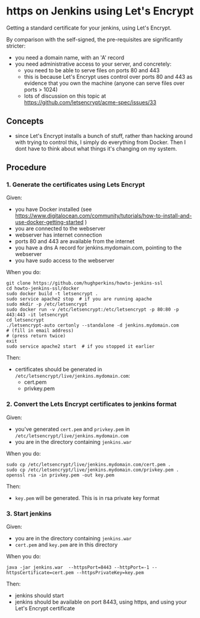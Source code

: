 # https on Jenkins using Let's Encrypt

Getting a standard certificate for your jenkins, using Let's Encrypt.

By comparison with the self-signed, the pre-requisites are significantly stricter:
- you need a domain name, with an 'A' record
- you need administrative access to your server, and concretely:
  - you need to be able to serve files on ports 80 and 443
  - this is because Let's Encrypt uses control over ports 80 and 443 as evidence that you own the machine (anyone can
serve files over ports > 1024)
  - lots of discussion on this topic at https://github.com/letsencrypt/acme-spec/issues/33

## Concepts

- since Let's Encrypt installs a bunch of stuff, rather than hacking around with trying to control this, I simply do
everything from Docker.  Then I dont have to think about what things it's changing on my system.

## Procedure

### 1. Generate the certificates using Lets Encrypt

Given:
- you have Docker installed (see https://www.digitalocean.com/community/tutorials/how-to-install-and-use-docker-getting-started )
- you are connected to the webserver
- webserver has internet connection
- ports 80 and 443 are available from the internet
- you have a dns A record for jenkins.mydomain.com, pointing to the webserver
- you have sudo access to the webserver

When you do:
```
git clone https://github.com/hughperkins/howto-jenkins-ssl
cd howto-jenkins-ssl/docker
sudo docker build -t letsencrypt .
sudo service apache2 stop  # if you are running apache
sudo mkdir -p /etc/letsencrypt
sudo docker run -v /etc/letsencrypt:/etc/letsencrypt -p 80:80 -p 443:443 -it letsencrypt
cd letsencrypt
./letsencrypt-auto certonly --standalone -d jenkins.mydomain.com
# (fill in email address)
# (press return twice)
exit
sudo service apache2 start  # if you stopped it earlier
```
Then:
- certificates should be generated in `/etc/letsencrypt/live/jenkins.mydomain.com`:
  - cert.pem
  - privkey.pem

### 2. Convert the Lets Encrypt certificates to jenkins format

Given:
- you've generated `cert.pem` and `privkey.pem` in `/etc/letsencrypt/live/jenkins.mydomain.com`
- you are in the directory containing `jenkins.war`

When you do:
```
sudo cp /etc/letsencrypt/live/jenkins.mydomain.com/cert.pem .
sudo cp /etc/letsencrypt/live/jenkins.mydomain.com/privkey.pem .
openssl rsa -in privkey.pem -out key.pem
```
Then:
- `key.pem` will be generated.  This is in rsa private key format

### 3. Start jenkins

Given:
- you are in the directory containing `jenkins.war`
- `cert.pem` and `key.pem` are in this directory

When you do:
```
java -jar jenkins.war  --httpsPort=8443 --httpPort=-1 --httpsCertificate=cert.pem --httpsPrivateKey=key.pem
```
Then:
- jenkins should start
- jenkins should be available on port 8443, using https, and using your Let's Encrypt certificate

